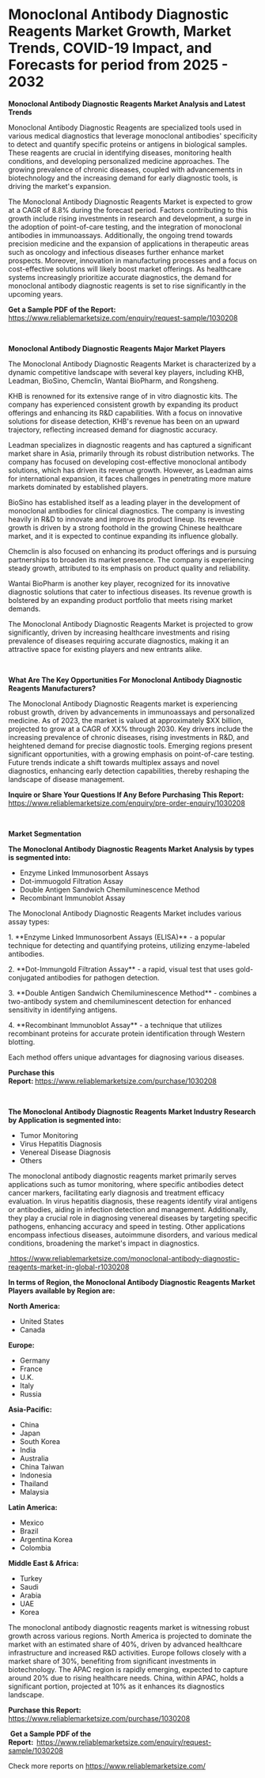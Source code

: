 <p><h1>Monoclonal Antibody Diagnostic Reagents Market Growth, Market Trends, COVID-19 Impact, and Forecasts for period from 2025 - 2032</h1></p><p><strong>Monoclonal Antibody Diagnostic Reagents Market Analysis and Latest Trends</strong></p>
<p><p>Monoclonal Antibody Diagnostic Reagents are specialized tools used in various medical diagnostics that leverage monoclonal antibodies' specificity to detect and quantify specific proteins or antigens in biological samples. These reagents are crucial in identifying diseases, monitoring health conditions, and developing personalized medicine approaches. The growing prevalence of chronic diseases, coupled with advancements in biotechnology and the increasing demand for early diagnostic tools, is driving the market's expansion.</p><p>The Monoclonal Antibody Diagnostic Reagents Market is expected to grow at a CAGR of 8.8% during the forecast period. Factors contributing to this growth include rising investments in research and development, a surge in the adoption of point-of-care testing, and the integration of monoclonal antibodies in immunoassays. Additionally, the ongoing trend towards precision medicine and the expansion of applications in therapeutic areas such as oncology and infectious diseases further enhance market prospects. Moreover, innovation in manufacturing processes and a focus on cost-effective solutions will likely boost market offerings. As healthcare systems increasingly prioritize accurate diagnostics, the demand for monoclonal antibody diagnostic reagents is set to rise significantly in the upcoming years.</p></p>
<p><strong>Get a Sample PDF of the Report:&nbsp;</strong> <a href="https://www.reliablemarketsize.com/enquiry/request-sample/1030208?utm_campaign=3307&utm_medium=2&utm_source=Github&utm_content=ia&utm_term=21032025&utm_id=monoclonal-antibody-diagnostic-reagents">https://www.reliablemarketsize.com/enquiry/request-sample/1030208</a></p>
<p>&nbsp;</p>
<p><strong>Monoclonal Antibody Diagnostic Reagents Major Market Players</strong></p>
<p><p>The Monoclonal Antibody Diagnostic Reagents Market is characterized by a dynamic competitive landscape with several key players, including KHB, Leadman, BioSino, Chemclin, Wantai BioPharm, and Rongsheng. </p><p>KHB is renowned for its extensive range of in vitro diagnostic kits. The company has experienced consistent growth by expanding its product offerings and enhancing its R&D capabilities. With a focus on innovative solutions for disease detection, KHB's revenue has been on an upward trajectory, reflecting increased demand for diagnostic accuracy.</p><p>Leadman specializes in diagnostic reagents and has captured a significant market share in Asia, primarily through its robust distribution networks. The company has focused on developing cost-effective monoclonal antibody solutions, which has driven its revenue growth. However, as Leadman aims for international expansion, it faces challenges in penetrating more mature markets dominated by established players.</p><p>BioSino has established itself as a leading player in the development of monoclonal antibodies for clinical diagnostics. The company is investing heavily in R&D to innovate and improve its product lineup. Its revenue growth is driven by a strong foothold in the growing Chinese healthcare market, and it is expected to continue expanding its influence globally.</p><p>Chemclin is also focused on enhancing its product offerings and is pursuing partnerships to broaden its market presence. The company is experiencing steady growth, attributed to its emphasis on product quality and reliability.</p><p>Wantai BioPharm is another key player, recognized for its innovative diagnostic solutions that cater to infectious diseases. Its revenue growth is bolstered by an expanding product portfolio that meets rising market demands.</p><p>The Monoclonal Antibody Diagnostic Reagents Market is projected to grow significantly, driven by increasing healthcare investments and rising prevalence of diseases requiring accurate diagnostics, making it an attractive space for existing players and new entrants alike.</p></p>
<p>&nbsp;</p>
<p><strong>What Are The Key Opportunities For Monoclonal Antibody Diagnostic Reagents Manufacturers?</strong></p>
<p><p>The Monoclonal Antibody Diagnostic Reagents market is experiencing robust growth, driven by advancements in immunoassays and personalized medicine. As of 2023, the market is valued at approximately $XX billion, projected to grow at a CAGR of XX% through 2030. Key drivers include the increasing prevalence of chronic diseases, rising investments in R&D, and heightened demand for precise diagnostic tools. Emerging regions present significant opportunities, with a growing emphasis on point-of-care testing. Future trends indicate a shift towards multiplex assays and novel diagnostics, enhancing early detection capabilities, thereby reshaping the landscape of disease management.</p></p>
<p><strong>Inquire or Share Your Questions If Any Before Purchasing This Report:</strong> <a href="https://www.reliablemarketsize.com/enquiry/pre-order-enquiry/1030208?utm_campaign=3307&utm_medium=2&utm_source=Github&utm_content=ia&utm_term=21032025&utm_id=monoclonal-antibody-diagnostic-reagents">https://www.reliablemarketsize.com/enquiry/pre-order-enquiry/1030208</a></p>
<p>&nbsp;</p>
<p><strong>Market Segmentation</strong></p>
<p><strong>The Monoclonal Antibody Diagnostic Reagents Market Analysis by types is segmented into:</strong></p>
<p><ul><li>Enzyme Linked Immunosorbent Assays</li><li>Dot-immuogold Filtration Assay</li><li>Double Antigen Sandwich Chemiluminescence Method</li><li>Recombinant Immunoblot Assay</li></ul></p>
<p><p>The Monoclonal Antibody Diagnostic Reagents Market includes various assay types: </p><p>1. **Enzyme Linked Immunosorbent Assays (ELISA)** - a popular technique for detecting and quantifying proteins, utilizing enzyme-labeled antibodies. </p><p>2. **Dot-Immungold Filtration Assay** - a rapid, visual test that uses gold-conjugated antibodies for pathogen detection.</p><p>3. **Double Antigen Sandwich Chemiluminescence Method** - combines a two-antibody system and chemiluminescent detection for enhanced sensitivity in identifying antigens.</p><p>4. **Recombinant Immunoblot Assay** - a technique that utilizes recombinant proteins for accurate protein identification through Western blotting. </p><p>Each method offers unique advantages for diagnosing various diseases.</p></p>
<p><strong>Purchase this Report:&nbsp;</strong><a href="https://www.reliablemarketsize.com/purchase/1030208?utm_campaign=3307&utm_medium=2&utm_source=Github&utm_content=ia&utm_term=21032025&utm_id=monoclonal-antibody-diagnostic-reagents">https://www.reliablemarketsize.com/purchase/1030208</a></p>
<p>&nbsp;</p>
<p><strong>The Monoclonal Antibody Diagnostic Reagents Market Industry Research by Application is segmented into:</strong></p>
<p><ul><li>Tumor Monitoring</li><li>Virus Hepatitis Diagnosis</li><li>Venereal Disease Diagnosis</li><li>Others</li></ul></p>
<p><p>The monoclonal antibody diagnostic reagents market primarily serves applications such as tumor monitoring, where specific antibodies detect cancer markers, facilitating early diagnosis and treatment efficacy evaluation. In virus hepatitis diagnosis, these reagents identify viral antigens or antibodies, aiding in infection detection and management. Additionally, they play a crucial role in diagnosing venereal diseases by targeting specific pathogens, enhancing accuracy and speed in testing. Other applications encompass infectious diseases, autoimmune disorders, and various medical conditions, broadening the market's impact in diagnostics.</p></p>
<p><a href="https://www.reliablemarketsize.com/monoclonal-antibody-diagnostic-reagents-market-in-global-r1030208?utm_campaign=3307&utm_medium=2&utm_source=Github&utm_content=ia&utm_term=21032025&utm_id=monoclonal-antibody-diagnostic-reagents">&nbsp;https://www.reliablemarketsize.com/monoclonal-antibody-diagnostic-reagents-market-in-global-r1030208</a></p>
<p><strong>In terms of Region, the Monoclonal Antibody Diagnostic Reagents Market Players available by Region are:</strong></p>
<p>
    <p> <strong> North America: </strong>
        <ul>
            <li>United States</li>
            <li>Canada</li>
        </ul>
        </p> 
    <p> <strong> Europe: </strong>
        <ul>
            <li>Germany</li>
            <li>France</li>
            <li>U.K.</li>
            <li>Italy</li>
            <li>Russia</li>
        </ul>
        </p> 
    <p> <strong> Asia-Pacific: </strong>
        <ul>
            <li>China</li>
            <li>Japan</li>
            <li>South Korea</li>
            <li>India</li>
            <li>Australia</li>
            <li>China Taiwan</li>
            <li>Indonesia</li>
            <li>Thailand</li>
            <li>Malaysia</li>
        </ul>
        </p> 
    <p> <strong> Latin America: </strong>
        <ul>
            <li>Mexico</li>
            <li>Brazil</li>
            <li>Argentina Korea</li>
            <li>Colombia</li>
        </ul>
        </p> 
    <p> <strong> Middle East & Africa: </strong>
        <ul>
            <li>Turkey</li>
            <li>Saudi</li>
            <li>Arabia</li>
            <li>UAE</li>
            <li>Korea</li>
        </ul>
    </p>
    </p>
<p><p>The monoclonal antibody diagnostic reagents market is witnessing robust growth across various regions. North America is projected to dominate the market with an estimated share of 40%, driven by advanced healthcare infrastructure and increased R&D activities. Europe follows closely with a market share of 30%, benefiting from significant investments in biotechnology. The APAC region is rapidly emerging, expected to capture around 20% due to rising healthcare needs. China, within APAC, holds a significant portion, projected at 10% as it enhances its diagnostics landscape.</p></p>
<p><strong>Purchase this Report: </strong><a href="https://www.reliablemarketsize.com/purchase/1030208?utm_campaign=3307&utm_medium=2&utm_source=Github&utm_content=ia&utm_term=21032025&utm_id=monoclonal-antibody-diagnostic-reagents">https://www.reliablemarketsize.com/purchase/1030208</a></p>
<p>&nbsp;<strong>Get a Sample PDF of the Report:&nbsp;&nbsp;</strong><a href="https://www.reliablemarketsize.com/enquiry/request-sample/1030208?utm_campaign=3307&utm_medium=2&utm_source=Github&utm_content=ia&utm_term=21032025&utm_id=monoclonal-antibody-diagnostic-reagents">https://www.reliablemarketsize.com/enquiry/request-sample/1030208</a></p>
<p><strong></strong></p>
<p>Check more reports on <a href="https://www.reliablemarketsize.com/?utm_campaign=3307&utm_medium=2&utm_source=Github&utm_content=ia&utm_term=21032025&utm_id=monoclonal-antibody-diagnostic-reagents">https://www.reliablemarketsize.com/</a></p>